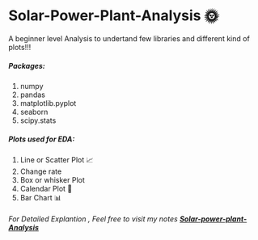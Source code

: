 # Solar-Power-Plant-Analysis :sun_with_face:

A beginner level Analysis to undertand few libraries and different kind of plots!!!

##### Packages:
1. numpy
2. pandas
3. matplotlib.pyplot
4. seaborn
5. scipy.stats

##### Plots used for EDA:
1. Line or Scatter Plot :chart_with_upwards_trend: 
2. Change rate
3. Box or whisker Plot
4. Calendar Plot :calendar:
5. Bar Chart :bar_chart:
                                                                                                                                     
                                                                                                                                     
                                                                                                                                         
                                                                                                                                                                      
###### For Detailed Explantion , Feel free to visit my notes [**Solar-power-plant-Analysis**](https://www.notion.so/Solar-Power-Generation-Data-987cc7c535e24b87bc12acacd6fe0d2c) 
